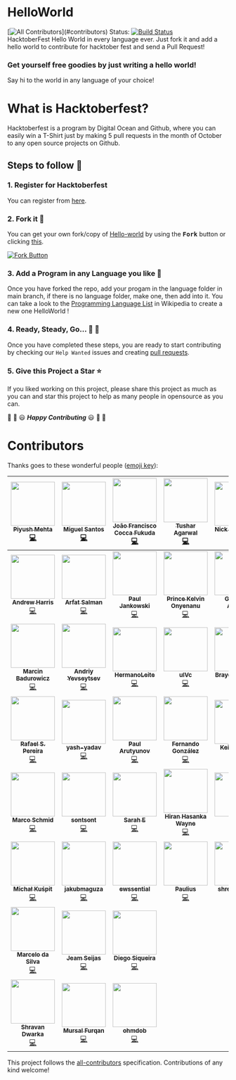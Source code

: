 # HelloWorld
[![All Contributors](https://img.shields.io/badge/all_contributors-44-orange.svg?)](#contributors)
Status: [![Build Status](https://travis-ci.com/piyush97/HelloWorld.svg?branch=master)](https://travis-ci.com/piyush97/HelloWorld)
<br/>
HacktoberFest Hello World in every language ever.
Just fork it and add a hello world to contribute for hacktober fest and send a Pull Request!

### Get yourself free goodies by just writing a hello world!
Say hi to the world in any language of your choice!


# What is Hacktoberfest?
Hacktoberfest is a program by Digital Ocean and Github, where you can easily win a T-Shirt just by making 5 pull requests in the month of October to any open source projects on Github.

## Steps to follow :scroll:

### 1. Register for Hacktoberfest
You can register from [here](https://hacktoberfest.digitalocean.com).

### 2. Fork it :fork_and_knife:

You can get your own fork/copy of [Hello-world](https://github.com/piyush97/HelloWorld) by using the <kbd><b>Fork</b></kbd></a> button or clicking [this](https://github.com/piyush97/HelloWorld/).

 [![Fork Button](https://help.github.com/assets/images/help/repository/fork_button.jpg)](https://github.com/piyush97/HelloWorld)

### 3. Add a Program in any Language you like :rabbit2:
Once you have forked the repo, add your progam in the language folder in 
main branch, if there is no language folder, make one, then add into it.
You can take a look to the [Programming Language List](https://en.wikipedia.org/wiki/List_of_programming_languages) in Wikipedia to create a new one HelloWorld !

### 4. Ready, Steady, Go... :turtle: :rabbit2:

Once you have completed these steps, you are ready to start contributing 
by checking our `Help Wanted` issues and creating [pull requests](https://github.com/piyush97/HelloWorld/pulls).

### 5. Give this Project a Star :star:

If you liked working on this project, please share this project as much 
as you can and star this project to help as many people in opensource as you can.


:tada: :confetti_ball: :smiley: _**Happy Contributing**_ :smiley: :confetti_ball: :tada:


# Contributors

Thanks goes to these wonderful people ([emoji key](https://github.com/kentcdodds/all-contributors#emoji-key)):

<!-- ALL-CONTRIBUTORS-LIST:START - Do not remove or modify this section -->
<!-- prettier-ignore -->
| [<img src="https://avatars3.githubusercontent.com/u/18229627?v=4" width="100px;"/><br /><sub><b>Piyush Mehta</b></sub>](https://inspiring-panini-0926f0.netlify.com/)<br />[💻](https://github.com/piyush97/HelloWorld/commits?author=piyush97 "Code") | [<img src="https://avatars2.githubusercontent.com/u/7901813?v=4" width="100px;"/><br /><sub><b>Miguel Santos</b></sub>](https://miguelsantos.tech)<br />[💻](https://github.com/piyush97/HelloWorld/commits?author=Cotemero "Code") | [<img src="https://avatars1.githubusercontent.com/u/37672942?v=4" width="100px;"/><br /><sub><b>João Francisco Cocca Fukuda</b></sub>](http://fukuda.itch.io)<br />[💻](https://github.com/piyush97/HelloWorld/commits?author=JoaoFukuda "Code") | [<img src="https://avatars1.githubusercontent.com/u/4762606?v=4" width="100px;"/><br /><sub><b>Tushar Agarwal</b></sub>](https://github.com/niftytushar)<br />[💻](https://github.com/piyush97/HelloWorld/commits?author=niftytushar "Code") | [<img src="https://avatars0.githubusercontent.com/u/20007867?v=4" width="100px;"/><br /><sub><b>Nick McKinnon</b></sub>](https://jsfiddle.net/user/nickinnon/fiddles/)<br />[💻](https://github.com/piyush97/HelloWorld/commits?author=nickinnon "Code") | [<img src="https://avatars1.githubusercontent.com/u/32304546?v=4" width="100px;"/><br /><sub><b>Govind Dixit</b></sub>](https://github.com/GOVINDDIXIT)<br />[💻](https://github.com/piyush97/HelloWorld/commits?author=GOVINDDIXIT "Code") | [<img src="https://avatars3.githubusercontent.com/u/30026355?v=4" width="100px;"/><br /><sub><b>giantpanpan</b></sub>](https://github.com/giantpanpan)<br />[💻](https://github.com/piyush97/HelloWorld/commits?author=giantpanpan "Code") |
| :---: | :---: | :---: | :---: | :---: | :---: | :---: |
| [<img src="https://avatars3.githubusercontent.com/u/29834134?v=4" width="100px;"/><br /><sub><b>Andrew Harris</b></sub>](http://didr.io)<br />[💻](https://github.com/piyush97/HelloWorld/commits?author=didrio "Code") | [<img src="https://avatars3.githubusercontent.com/u/10287217?v=4" width="100px;"/><br /><sub><b>Arfat Salman</b></sub>](https://medium.com/@arfatsalman)<br />[💻](https://github.com/piyush97/HelloWorld/commits?author=ArfatSalman "Code") | [<img src="https://avatars2.githubusercontent.com/u/33367713?v=4" width="100px;"/><br /><sub><b>Paul Jankowski</b></sub>](https://github.com/8bittitan)<br />[💻](https://github.com/piyush97/HelloWorld/commits?author=8bittitan "Code") | [<img src="https://avatars1.githubusercontent.com/u/25867872?v=4" width="100px;"/><br /><sub><b>Prince Kelvin Onyenanu</b></sub>](http://www.teensaid.org)<br />[💻](https://github.com/piyush97/HelloWorld/commits?author=madewithkode "Code") | [<img src="https://avatars3.githubusercontent.com/u/8755685?v=4" width="100px;"/><br /><sub><b>Gustavo Araújo</b></sub>](http://gustavoaraujo.info)<br />[💻](https://github.com/piyush97/HelloWorld/commits?author=Gwgga "Code") | [<img src="https://avatars2.githubusercontent.com/u/33960343?v=4" width="100px;"/><br /><sub><b>Rishabh</b></sub>](https://github.com/rrishabh145)<br />[💻](https://github.com/piyush97/HelloWorld/commits?author=rrishabh145 "Code") | [<img src="https://avatars3.githubusercontent.com/u/37495396?v=4" width="100px;"/><br /><sub><b>Animesh Agrawal</b></sub>](https://github.com/soulspark666)<br />[💻](https://github.com/piyush97/HelloWorld/commits?author=soulspark666 "Code") |
| [<img src="https://avatars2.githubusercontent.com/u/1633261?v=4" width="100px;"/><br /><sub><b>Marcin Badurowicz</b></sub>](https://ktos.info)<br />[💻](https://github.com/piyush97/HelloWorld/commits?author=ktos "Code") | [<img src="https://avatars3.githubusercontent.com/u/22280454?v=4" width="100px;"/><br /><sub><b>Andriy Yevseytsev</b></sub>](https://github.com/yevseytsev)<br />[💻](https://github.com/piyush97/HelloWorld/commits?author=yevseytsev "Code") | [<img src="https://avatars1.githubusercontent.com/u/4902025?v=4" width="100px;"/><br /><sub><b>HermanoLeite</b></sub>](https://github.com/HermanoLeite)<br />[💻](https://github.com/piyush97/HelloWorld/commits?author=HermanoLeite "Code") | [<img src="https://avatars2.githubusercontent.com/u/41595887?v=4" width="100px;"/><br /><sub><b>ulVc</b></sub>](https://github.com/UlVc)<br />[💻](https://github.com/piyush97/HelloWorld/commits?author=UlVc "Code") | [<img src="https://avatars3.githubusercontent.com/u/3247657?v=4" width="100px;"/><br /><sub><b>Brayden Girard</b></sub>](https://braydengirard.com)<br />[💻](https://github.com/piyush97/HelloWorld/commits?author=BraydenGirard "Code") | [<img src="https://avatars0.githubusercontent.com/u/7851390?v=4" width="100px;"/><br /><sub><b>Egor Dorichev</b></sub>](http://egordorichev.itch.io)<br />[💻](https://github.com/piyush97/HelloWorld/commits?author=egordorichev "Code") | [<img src="https://avatars0.githubusercontent.com/u/19620243?v=4" width="100px;"/><br /><sub><b>Chathura Karunasekara</b></sub>](https://github.com/Kcatnapper)<br />[💻](https://github.com/piyush97/HelloWorld/commits?author=Kcatnapper "Code") |
| [<img src="https://avatars3.githubusercontent.com/u/32933220?v=4" width="100px;"/><br /><sub><b>Rafael S. Pereira</b></sub>](https://github.com/RafaelSilvaPereira)<br />[💻](https://github.com/piyush97/HelloWorld/commits?author=RafaelSilvaPereira "Code") | [<img src="https://avatars0.githubusercontent.com/u/32845721?v=4" width="100px;"/><br /><sub><b>yash-yadav</b></sub>](https://github.com/Yash-Yadav)<br />[💻](https://github.com/piyush97/HelloWorld/commits?author=Yash-Yadav "Code") | [<img src="https://avatars2.githubusercontent.com/u/24844013?v=4" width="100px;"/><br /><sub><b>Paul Arutyunov</b></sub>](http://pashaarutyunov@gmail.com)<br />[💻](https://github.com/piyush97/HelloWorld/commits?author=paul-arutyunov "Code") | [<img src="https://avatars1.githubusercontent.com/u/35601479?v=4" width="100px;"/><br /><sub><b>Fernando González</b></sub>](https://github.com/Fernando0107)<br />[💻](https://github.com/piyush97/HelloWorld/commits?author=Fernando0107 "Code") | [<img src="https://avatars1.githubusercontent.com/u/3784287?v=4" width="100px;"/><br /><sub><b>Keith Lewis</b></sub>](http://www.TrinityComputers.net)<br />[💻](https://github.com/piyush97/HelloWorld/commits?author=Jacrys "Code") | [<img src="https://avatars0.githubusercontent.com/u/44043898?v=4" width="100px;"/><br /><sub><b>mdmcclean</b></sub>](https://github.com/mdmcclean)<br />[💻](https://github.com/piyush97/HelloWorld/commits?author=mdmcclean "Code") | [<img src="https://avatars3.githubusercontent.com/u/35388973?v=4" width="100px;"/><br /><sub><b>Fabrizzio Rivera</b></sub>](http://nevicad.com)<br />[💻](https://github.com/piyush97/HelloWorld/commits?author=fabrv "Code") |
| [<img src="https://avatars1.githubusercontent.com/u/357698?v=4" width="100px;"/><br /><sub><b>Marco Schmid</b></sub>](https://github.com/machgo)<br />[💻](https://github.com/piyush97/HelloWorld/commits?author=machgo "Code") | [<img src="https://avatars3.githubusercontent.com/u/6203928?v=4" width="100px;"/><br /><sub><b>sontsont</b></sub>](https://github.com/sontsont)<br />[💻](https://github.com/piyush97/HelloWorld/commits?author=sontsont "Code") | [<img src="https://avatars2.githubusercontent.com/u/36022128?v=4" width="100px;"/><br /><sub><b>Sarah E</b></sub>](https://github.com/sapo83)<br />[💻](https://github.com/piyush97/HelloWorld/commits?author=sapo83 "Code") | [<img src="https://avatars2.githubusercontent.com/u/34824422?v=4" width="100px;"/><br /><sub><b>Hiran Hasanka Wayne</b></sub>](https://github.com/theSLWayne)<br />[💻](https://github.com/piyush97/HelloWorld/commits?author=theSLWayne "Code") | [<img src="https://avatars2.githubusercontent.com/u/15020065?v=4" width="100px;"/><br /><sub><b>Jax</b></sub>](https://github.com/jaxgarry)<br />[💻](https://github.com/piyush97/HelloWorld/commits?author=jaxgarry "Code") | [<img src="https://avatars3.githubusercontent.com/u/19150550?v=4" width="100px;"/><br /><sub><b>Nufflee</b></sub>](https://github.com/Nufflee)<br />[💻](https://github.com/piyush97/HelloWorld/commits?author=Nufflee "Code") | [<img src="https://avatars1.githubusercontent.com/u/5515121?v=4" width="100px;"/><br /><sub><b>Billy H. Balette</b></sub>](https://github.com/B9lly)<br />[💻](https://github.com/piyush97/HelloWorld/commits?author=B9lly "Code") |
| [<img src="https://avatars0.githubusercontent.com/u/25044505?v=4" width="100px;"/><br /><sub><b>Michał Kuśpit</b></sub>](https://github.com/Kucha1122)<br />[💻](https://github.com/piyush97/HelloWorld/commits?author=Kucha1122 "Code") | [<img src="https://avatars3.githubusercontent.com/u/24191650?v=4" width="100px;"/><br /><sub><b>jakubmaguza</b></sub>](https://github.com/jakubmaguza)<br />[💻](https://github.com/piyush97/HelloWorld/commits?author=jakubmaguza "Code") | [<img src="https://avatars1.githubusercontent.com/u/18517110?v=4" width="100px;"/><br /><sub><b>ewssential</b></sub>](https://github.com/ewssential)<br />[💻](https://github.com/piyush97/HelloWorld/commits?author=ewssential "Code") | [<img src="https://avatars1.githubusercontent.com/u/22328890?v=4" width="100px;"/><br /><sub><b>Paulius</b></sub>](http://www.linkedin.com/in/psvag)<br />[💻](https://github.com/piyush97/HelloWorld/commits?author=pauliax "Code") | [<img src="https://avatars2.githubusercontent.com/u/24893682?v=4" width="100px;"/><br /><sub><b>shreenaathia</b></sub>](https://github.com/shreenaathia)<br />[💻](https://github.com/piyush97/HelloWorld/commits?author=shreenaathia "Code") | [<img src="https://avatars0.githubusercontent.com/u/5836570?v=4" width="100px;"/><br /><sub><b>Haikal Izzuddin</b></sub>](https://haikalizz.me)<br />[💻](https://github.com/piyush97/HelloWorld/commits?author=webhaikal "Code") | [<img src="https://avatars1.githubusercontent.com/u/6491400?s=40&v=4" width="100px;"/><br /><sub><b>Konrad Lyda</b></sub>](https://github.com/k-lyda/)<br />[💻](https://github.com/piyush97/HelloWorld/commits?author=k-lyda "Code") 
| [<img src="https://avatars3.githubusercontent.com/u/10062477?s=460&v=4" width="100px;"/><br /><sub><b>Marcelo da Silva</b></sub>](https://github.com/marcelodasilva)<br />[💻](https://github.com/marcelodasilva/HelloWorld/commits?author=marcelodasilva "Code") | [<img src="https://avatars1.githubusercontent.com/u/41212052?v=4" width="100px;"/><br /><sub><b>Jeam Seijas</b></sub>](https://github.com/yotogami300/)<br />[💻](https://github.com/piyush97/HelloWorld/commits?author=yotogami300 "Code") | [<img src="https://avatars3.githubusercontent.com/u/683170?s=460&v=4" width="100px;"/><br /><sub><b>Diego Siqueira</b></sub>](https://github.com/disiqueira/)<br />[💻](https://github.com/disiqueira/HelloWorld/commits?author=disiqueira "Code") |
| [<img src="https://avatars3.githubusercontent.com/u/25692098?s=400&v=4" width="100px;"/><br /><sub><b>Shravan Dwarka</b></sub>](https://github.com/shravanSD)<br />[💻](https://github.com/shravanSD/HelloWorld/commit/54468e74fbe67edac5f91138614ca751812fd807 "Code") | [<img src="https://avatars3.githubusercontent.com/u/36442744?s=400&u=d05d2c88574d0ffef544c4b301d43ec45c9f4451&v=4" width="100px;"/><br /><sub><b>Mursal Furqan</b></sub>](https://github.com/mursalfk)<br />[💻](https://github.com/mursalfk/HelloWorld/commit/db3105961b223ed226f471a940fa8c966c2b7713 "Code") | [<img src="https://avatars1.githubusercontent.com/u/3522757?s=460&v=4" width="100px;"/><br /><sub><b>ohmdob</b></sub>](https://github.com/ohmdob)<br />[💻](https://github.com/ohmdob/HelloWorld-1/commit/8242e5d12bc359d7b670499fdb0c6f75ac71cc38"Code")


<!-- ALL-CONTRIBUTORS-LIST:END -->

This project follows the [all-contributors](https://github.com/kentcdodds/all-contributors) specification. Contributions of any kind welcome!
